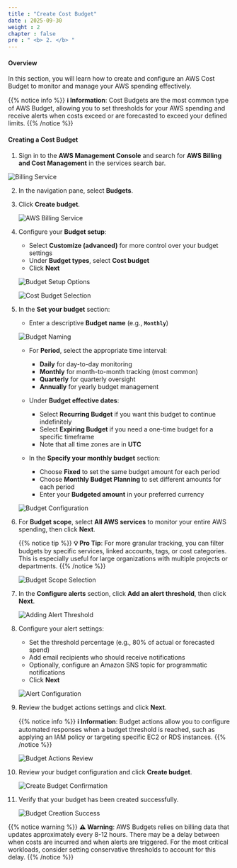 ```yaml
---
title : "Create Cost Budget"
date : 2025-09-30
weight : 2
chapter : false
pre : " <b> 2. </b> "
---
```


#### Overview

In this section, you will learn how to create and configure an AWS Cost Budget to monitor and manage your AWS spending effectively.

{{% notice info %}}
**ℹ️ Information**: Cost Budgets are the most common type of AWS Budget, allowing you to set thresholds for your AWS spending and receive alerts when costs exceed or are forecasted to exceed your defined limits.
{{% /notice %}}

#### Creating a Cost Budget

1. Sign in to the **AWS Management Console** and search for **AWS Billing and Cost Management** in the services search bar.

![Billing Service](/images/3/abc.png?featherlight=false&width=90pc)

2. In the navigation pane, select **Budgets**.

3. Click **Create budget**.

   ![AWS Billing Service](/images/2/0001.png?featherlight=false&width=90pc)

4. Configure your **Budget setup**:

   - Select **Customize (advanced)** for more control over your budget settings
   - Under **Budget types**, select **Cost budget**
   - Click **Next**

   ![Budget Setup Options](/images/2/0002.png?featherlight=false&width=90pc)

   ![Cost Budget Selection](/images/2/00021.png?featherlight=false&width=90pc)

5. In the **Set your budget** section:

   - Enter a descriptive **Budget name** (e.g., **`Monthly`**)

   ![Budget Naming](/images/2/0003.png?featherlight=false&width=90pc)

   - For **Period**, select the appropriate time interval:
     - **Daily** for day-to-day monitoring
     - **Monthly** for month-to-month tracking (most common)
     - **Quarterly** for quarterly oversight
     - **Annually** for yearly budget management
   
   - Under **Budget effective dates**:
     - Select **Recurring Budget** if you want this budget to continue indefinitely
     - Select **Expiring Budget** if you need a one-time budget for a specific timeframe
     - Note that all time zones are in **UTC**
   
   - In the **Specify your monthly budget** section:
     - Choose **Fixed** to set the same budget amount for each period
     - Choose **Monthly Budget Planning** to set different amounts for each period
     - Enter your **Budgeted amount** in your preferred currency

   ![Budget Configuration](/images/2/0004.png?featherlight=false&width=90pc)

6. For **Budget scope**, select **All AWS services** to monitor your entire AWS spending, then click **Next**.

   {{% notice tip %}}
   **💡 Pro Tip**: For more granular tracking, you can filter budgets by specific services, linked accounts, tags, or cost categories. This is especially useful for large organizations with multiple projects or departments.
   {{% /notice %}}

   ![Budget Scope Selection](/images/2/0005.png?featherlight=false&width=90pc)

7. In the **Configure alerts** section, click **Add an alert threshold**, then click **Next**.

   ![Adding Alert Threshold](/images/2/0006.png?featherlight=false&width=90pc)

8. Configure your alert settings:
   - Set the threshold percentage (e.g., 80% of actual or forecasted spend)
   - Add email recipients who should receive notifications
   - Optionally, configure an Amazon SNS topic for programmatic notifications
   - Click **Next**

   ![Alert Configuration](/images/2/0007.png?featherlight=false&width=90pc)

9. Review the budget actions settings and click **Next**.

   {{% notice info %}}
   **ℹ️ Information**: Budget actions allow you to configure automated responses when a budget threshold is reached, such as applying an IAM policy or targeting specific EC2 or RDS instances.
   {{% /notice %}}

   ![Budget Actions Review](/images/2/0008.png?featherlight=false&width=90pc)

10. Review your budget configuration and click **Create budget**.

    ![Create Budget Confirmation](/images/2/0009.png?featherlight=false&width=90pc)

11. Verify that your budget has been created successfully.

    ![Budget Creation Success](/images/2/00010.png?featherlight=false&width=90pc)

{{% notice warning %}}
**⚠️ Warning**: AWS Budgets relies on billing data that updates approximately every 8-12 hours. There may be a delay between when costs are incurred and when alerts are triggered. For the most critical workloads, consider setting conservative thresholds to account for this delay.
{{% /notice %}}
